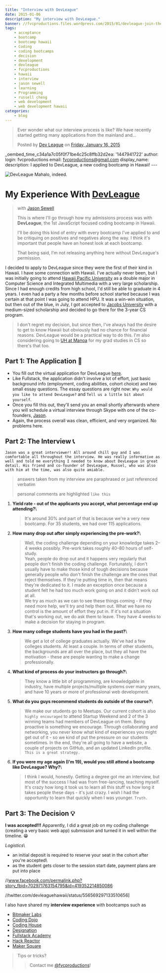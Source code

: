 ```yaml
---
title: "Interview with DevLeague"
date: 2015-01-06
description: "My interview with DevLeague."
banner: //fvcproductions.files.wordpress.com/2015/01/devleague-join-the-movement-learn-to-code-in-hawaii.png?w=1024&h=435&crop=1
tags:
    - acceptance
    - bootcamp
    - bootcamp hawaii
    - Coding
    - coding bootcamps
    - decision
    - development
    - devleague
    - fvcproductions
    - hawaii
    - interview
    - jason sewell
    - learning
    - Programming
    - russell cheng
    - web development
    - web development hawaii
categories:
    - blog
---
```


> Ever wonder what our interview process is like? We have recently started getting many applications from the mainland and...
>
> Posted by [Dev League](//www.facebook.com/Dev-League-419352214850086/) on [Friday, January 16, 2015](//www.facebook.com/permalink.php?story_fbid=702971763154795&id=419352214850086)

_oembed_time_c34a1a7c05f0f71be4c25c8ffb32d2ea: '1447941722' author: login: fvcproductions email: fvcproductions@gmail.com display_name: description: I applied to DevLeague, a new coding bootcamp in Hawaii! ---

![DevLeague](//fvcproductions.files.wordpress.com/2015/01/devleague2.jpg) Mahalo, indeed.

# My Experience With [DevLeague](//www.devleague.com "DevLeague")

> with [Jason Sewell](//www.linkedin.com/in/jasonsewell "Jason Sewell")
>
> This is where I'll go through how my admissions process was with **DevLeague**, the 1st JavaScript focused coding bootcamp in Hawaii.
>
> I'll be doing this kind of entry with every bootcamp I've applied to and be critiquing on positives and negatives along the way. I think it's important that people have an honest look at each bootcamp.
>
> That being said, I'm not releasing anything here without DevLeague's permission.

I decided to apply to DevLeague since they were the first of their kind in Hawaii. I have some connection with Hawaii. I've actually never been, but I was initially going to attend [Hawaii Pacific University](//www.hpu.edu "HPU") as a double major in Computer Science and Integrated Multimedia with a very large scholarship. Since I had enough credits from high school, I'd still be able to graduate in 4 years. I even had a party a few months before school started because I was certain at that point I was going to attend HPU. It was a win-win situation, but then out of the blue, in July, I got accepted to [Jacobs University](//www.jacobs-university.de "Jacobs University") with a medium-sized scholarship and decided to go there for the 3-year CS program.

> I don't regret my decision, but since then, I've always had the desire to get to know Hawaii but obviously had no chance for financial reasons. DevLeague would be a practical way to do this. I'm also considering going to [UH at Manoa](//www.ics.hawaii.edu "UH@Manoa CS") for my grad studies in CS so there's that too.

## Part 1: The Application 📝

* You fill out the virtual application for DevLeague [here](//www.devleague.com/apply "Apply to DevLeague").
* Like Fullstack, the application didn't involve a lot of effort, just basic background info (employment, coding abilities, cohort choice) and two small essay questions. The essay questions are right now: `Why would you like to attend DevLeague?` and `Tell us a little bit about yourself`.
* Once you fill this out, they'll send you an email shortly afterwards where you will schedule a virtual interview through Skype with one of the co-founders, [Jason](//twitter.com/sewell_jason "Jason - Twitter").
* Again, the process overall was clean, efficient, and very organized. No problems here.

## Part 2: The Interview 📞

    Jason was a great interviewer! All around chill guy and I was comfortable all throughout the interview. He was really informative as well and told me everything I needed to know about DevLeague in great detail. His friend and co-founder of DevLeague, Russel, who was also with him at the time, was also quite amiable.

> answers taken from my interview are paraphrased or just referenced verbatim
>
> personal comments are highlighted `like this`

1. **Yield rate - out of the applicants you accept, what percentage end up attending?**\

   > It's around 30% and part of that is because we're a very new bootcamp. For 35 students, we had over 115 applications.

2. **How many drop out after simply experiencing the pre-work?**\

   > Well, the coding challenge depending on your knowledge takes 2–4 weeks possibly. Pre-work takes roughly 40–80 hours of self-study.\
   > Yeah, people do drop out and it happens very regularly that people don't finish the coding challenge. Fortunately, I don't usually have to make those kind of tough decisions because generally people who don't finish the challenge are the ones that reject themselves. If they're putting time in, then that means they're dedicated to it. I made an exception once because a student felt he had too much work going on and it didn't work out at all.\
   > We try as much as we can to see these things coming - if they need more help, we'll try and help them out. What we have no control is the amount of effort they put in. If it's not a situation that's working out, we do ask them to leave. They have 4 weeks to make a decision for staying in program.

3. **How many college students have you had in the past?**\

   > We get a lot of college graduates actually. We've had a few colleges students. At least a couple. In terms of other students, the backgrounds are all over the place, but they all have the motivation - these are people wanting to make a change professionally.

4. **What kind of process do your instructors go through?**\

   > They know a little bit of programming, are knowledgable in industry, have multiple projects/multiple systems over many years, and have 10 years or more of professional web development.

5. **What do you guys recommend students do outside of the course?**\

   > We make our students go to Meetups. Our current cohort is also `highly encouraged` to attend Startup Weekend and 2 of the 3 winning teams had members of DevLeague on them. Being proactive is something we encourage. Through collaborating and networking, you never know what kind of experiences you might get out of it - so we kind of put the pressure on our students sometimes. In the end, they're all going to have a website, a couple of projects on GitHub, and an updated LinkedIn profile. `This is a great strategy.`

6. **If you were my age again (I'm 19), would you still attend a bootcamp like DevLeague? Why?**\

   > I think I would, honestly. Getting a degree got me an interview, but most of the success I had was from free-lancing, teaching myself. It's crazy how long it took us to learn all this stuff vs how long it takes people these days - it's just crazy. I wish I had the opportunity to learn that quickly when I was younger. `Truth.`

## Part 3: The Decision 💡

**I was accepted!!!** Apparently, I did a great job on my coding challenge (creating a very basic web app) submission and turned it in well within the timeline. 😁

_Logistics_\

* an initial deposit is required to reserve your seat in the cohort after you're accepted\
* as the student gets closer to the session start date, payment plans are put into place

//www.facebook.com/permalink.php?story_fbid=702971763154795&id=419352214850086

//twitter.com/devleaguehawaii/status/556569297133510656\]

I also have shared my **interview experience** with bootcamps such as

* [Bitmaker Labs](/blog/2014/03/12/interview-bitmaker-labs/)
* [Coding Dojo](/blog/2015/01/06/interview-coding-dojo/)
* [Coding House](//fvcproductions.com/blog/2015/01/06/coding-house-interview/ "Interview with Coding House 🏠")
* [Designation](//fvcproductions.com/blog/2015/01/06/interview-with-designation/ "Interview with Designation 🎨")
* [Fullstack Academy](//fvcproductions.com/blog/2014/12/28/my-experience-with-fullstack-academy-of-code/ "My Experience with Fullstack Academy of Code 💻")
* [Hack Reactor](//fvcproductions.com/blog/2015/01/05/questioning-hack-reactor/ "Questioning Hack Reactor 🔑")
* [Maker Square](//fvcproductions.com/blog/2015/01/14/my-experience-with-makersquare-%f0%9f%92/ "My Experience with MakerSquare 💻")

> Tips or tricks?
>
> > Contact me [@fvcproductions](//twitter.com/fvcproductions "Twitter - FVCproductions")!
